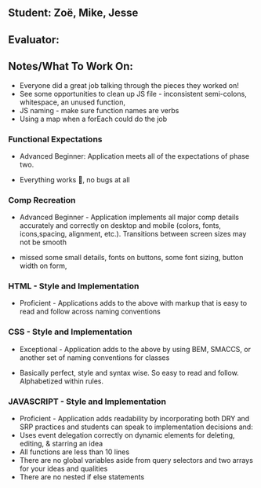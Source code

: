 ## Student: Zoë, Mike, Jesse
## Evaluator: 
## Notes/What To Work On:
- Everyone did a great job talking through the pieces they worked on!
- See some opportunities to clean up JS file - inconsistent semi-colons, whitespace, an unused function,
- JS naming - make sure function names are verbs
- Using a map when a forEach could do the job

### Functional Expectations

*  Advanced Beginner: Application meets all of the expectations of phase two.
 - Everything works 💯, no bugs at all
 
### Comp Recreation

*  Advanced Beginner - Application implements all major comp details accurately and correctly on desktop and mobile (colors, fonts, icons,spacing, alignment,  etc.). Transitions between screen sizes may not be smooth
 - missed some small details, fonts on buttons, some font sizing, button width on form,
 
### HTML - Style and Implementation

*  Proficient - Applications adds to the above with markup that is easy to read and follow across naming conventions

### CSS - Style and Implementation

*  Exceptional - Application adds to the above by using BEM, SMACCS, or another set of naming conventions for classes
  - Basically perfect, style and syntax wise. So easy to read and follow. Alphabetized within rules.
  
### JAVASCRIPT - Style and Implementation

*  Proficient - Application adds readability by incorporating both DRY and SRP practices and students can speak to implementation decisions and:
  *  Uses event delegation correctly on dynamic elements for deleting, editing, & starring an idea
  *  All functions are less than 10 lines
  *  There are no global variables aside from query selectors and two arrays for your ideas and qualities
  *  There are no nested if else statements

